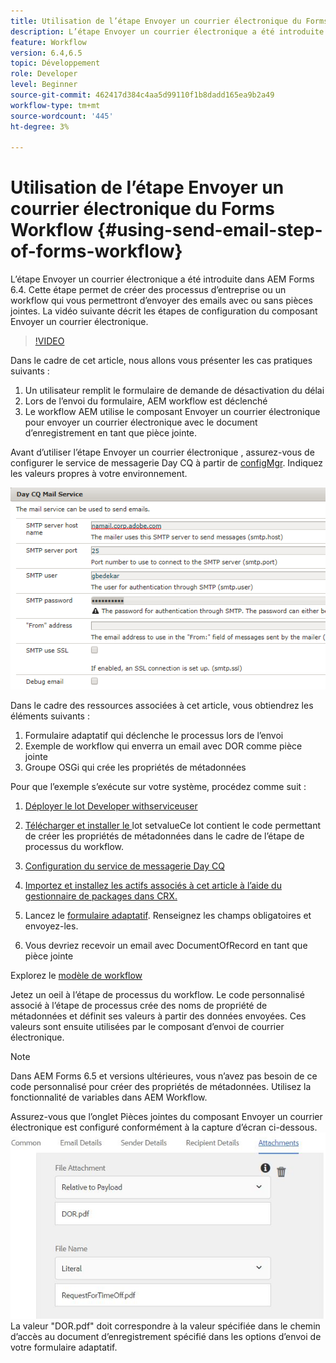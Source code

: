 ```yaml
---
title: Utilisation de l’étape Envoyer un courrier électronique du Forms Workflow
description: L’étape Envoyer un courrier électronique a été introduite dans AEM Forms 6.4. Cette étape permet de créer des processus d’entreprise ou un workflow qui vous permettront d’envoyer des emails avec ou sans pièces jointes. La vidéo suivante décrit les étapes de configuration du composant Envoyer un courrier électronique
feature: Workflow
version: 6.4,6.5
topic: Développement
role: Developer
level: Beginner
source-git-commit: 462417d384c4aa5d99110f1b8dadd165ea9b2a49
workflow-type: tm+mt
source-wordcount: '445'
ht-degree: 3%

---
```



# Utilisation de l’étape Envoyer un courrier électronique du Forms Workflow {#using-send-email-step-of-forms-workflow}

L’étape Envoyer un courrier électronique a été introduite dans AEM Forms 6.4. Cette étape permet de créer des processus d’entreprise ou un workflow qui vous permettront d’envoyer des emails avec ou sans pièces jointes. La vidéo suivante décrit les étapes de configuration du composant Envoyer un courrier électronique.

>[!VIDEO](https://video.tv.adobe.com/v/21499/?quality=9&learn=on)

Dans le cadre de cet article, nous allons vous présenter les cas pratiques suivants :

1. Un utilisateur remplit le formulaire de demande de désactivation du délai
1. Lors de l’envoi du formulaire, AEM workflow est déclenché
1. Le workflow AEM utilise le composant Envoyer un courrier électronique pour envoyer un courrier électronique avec le document d’enregistrement en tant que pièce jointe.

Avant d’utiliser l’étape Envoyer un courrier électronique , assurez-vous de configurer le service de messagerie Day CQ à partir de [configMgr](http://localhost:4502/system/console/configMgr). Indiquez les valeurs propres à votre environnement.

![Configuration du service de messagerie Day CQ](assets/mailservice.png)

Dans le cadre des ressources associées à cet article, vous obtiendrez les éléments suivants :

1. Formulaire adaptatif qui déclenche le processus lors de l’envoi
1. Exemple de workflow qui enverra un email avec DOR comme pièce jointe
1. Groupe OSGi qui crée les propriétés de métadonnées

Pour que l’exemple s’exécute sur votre système, procédez comme suit :

1. [Déployer le lot Developer withserviceuser](/help/forms/assets/common-osgi-bundles/DevelopingWithServiceUser.jar)

1. [Télécharger et installer le ](/help/forms/assets/common-osgi-bundles/SetValueApp.core-1.0-SNAPSHOT.jar)lot setvalueCe lot contient le code permettant de créer les propriétés de métadonnées dans le cadre de l’étape de processus du workflow.
1. [Configuration du service de messagerie Day CQ](https://helpx.adobe.com/experience-manager/6-5/sites/administering/using/notification.html)
1. [Importez et installez les actifs associés à cet article à l’aide du gestionnaire de packages dans CRX.](assets/emaildoraemformskt.zip)
1. Lancez le [formulaire adaptatif](http://localhost:4502/content/dam/formsanddocuments/helpx/timeoffrequestform/jcr:content?wcmmode=disabled). Renseignez les champs obligatoires et envoyez-les.
1. Vous devriez recevoir un email avec DocumentOfRecord en tant que pièce jointe

Explorez le [modèle de workflow](http://localhost:4502/editor.html/conf/global/settings/workflow/models/emaildor.html)

Jetez un oeil à l’étape de processus du workflow. Le code personnalisé associé à l’étape de processus crée des noms de propriété de métadonnées et définit ses valeurs à partir des données envoyées. Ces valeurs sont ensuite utilisées par le composant d’envoi de courrier électronique.

>[!NOTE]
>
>Dans AEM Forms 6.5 et versions ultérieures, vous n’avez pas besoin de ce code personnalisé pour créer des propriétés de métadonnées. Utilisez la fonctionnalité de variables dans AEM Workflow.

Assurez-vous que l’onglet Pièces jointes du composant Envoyer un courrier électronique est configuré conformément à la capture d’écran ci-dessous.
![Onglet Envoyer la pièce jointe d’un courrier électronique](assets/sendemailcomponentconfigure.jpg)La valeur &quot;DOR.pdf&quot; doit correspondre à la valeur spécifiée dans le chemin d’accès au document d’enregistrement spécifié dans les options d’envoi de votre formulaire adaptatif.

